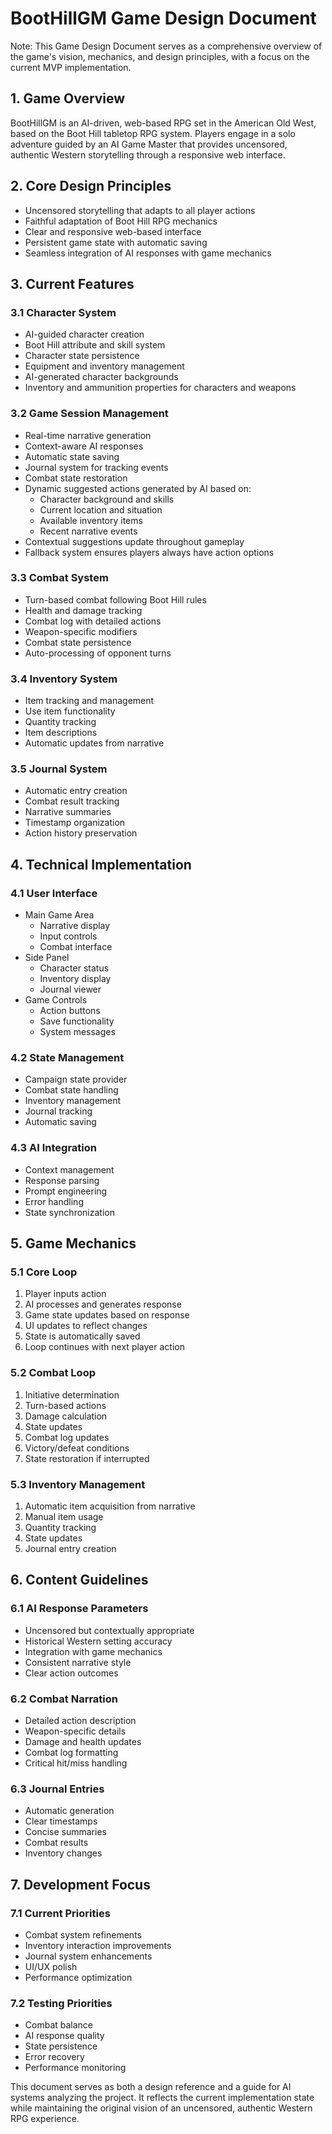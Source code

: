 # BootHillGM Game Design Document

Note: This Game Design Document serves as a comprehensive overview of the game's vision, mechanics, and design principles, with a focus on the current MVP implementation.

## 1. Game Overview
BootHillGM is an AI-driven, web-based RPG set in the American Old West, based on the Boot Hill tabletop RPG system. Players engage in a solo adventure guided by an AI Game Master that provides uncensored, authentic Western storytelling through a responsive web interface.

## 2. Core Design Principles
- Uncensored storytelling that adapts to all player actions
- Faithful adaptation of Boot Hill RPG mechanics
- Clear and responsive web-based interface
- Persistent game state with automatic saving
- Seamless integration of AI responses with game mechanics

## 3. Current Features
### 3.1 Character System
- AI-guided character creation
- Boot Hill attribute and skill system
- Character state persistence
- Equipment and inventory management
- AI-generated character backgrounds
- Inventory and ammunition properties for characters and weapons

### 3.2 Game Session Management
- Real-time narrative generation
- Context-aware AI responses
- Automatic state saving
- Journal system for tracking events
- Combat state restoration
- Dynamic suggested actions generated by AI based on:
  - Character background and skills
  - Current location and situation
  - Available inventory items
  - Recent narrative events
- Contextual suggestions update throughout gameplay
- Fallback system ensures players always have action options

### 3.3 Combat System
- Turn-based combat following Boot Hill rules
- Health and damage tracking
- Combat log with detailed actions
- Weapon-specific modifiers
- Combat state persistence
- Auto-processing of opponent turns

### 3.4 Inventory System
- Item tracking and management
- Use item functionality
- Quantity tracking
- Item descriptions
- Automatic updates from narrative

### 3.5 Journal System
- Automatic entry creation
- Combat result tracking
- Narrative summaries
- Timestamp organization
- Action history preservation

## 4. Technical Implementation
### 4.1 User Interface
- Main Game Area
  - Narrative display
  - Input controls
  - Combat interface
- Side Panel
  - Character status
  - Inventory display
  - Journal viewer
- Game Controls
  - Action buttons
  - Save functionality
  - System messages

### 4.2 State Management
- Campaign state provider
- Combat state handling
- Inventory management
- Journal tracking
- Automatic saving

### 4.3 AI Integration
- Context management
- Response parsing
- Prompt engineering
- Error handling
- State synchronization

## 5. Game Mechanics
### 5.1 Core Loop
1. Player inputs action
2. AI processes and generates response
3. Game state updates based on response
4. UI updates to reflect changes
5. State is automatically saved
6. Loop continues with next player action

### 5.2 Combat Loop
1. Initiative determination
2. Turn-based actions
3. Damage calculation
4. State updates
5. Combat log updates
6. Victory/defeat conditions
7. State restoration if interrupted

### 5.3 Inventory Management
1. Automatic item acquisition from narrative
2. Manual item usage
3. Quantity tracking
4. State updates
5. Journal entry creation

## 6. Content Guidelines
### 6.1 AI Response Parameters
- Uncensored but contextually appropriate
- Historical Western setting accuracy
- Integration with game mechanics
- Consistent narrative style
- Clear action outcomes

### 6.2 Combat Narration
- Detailed action description
- Weapon-specific details
- Damage and health updates
- Combat log formatting
- Critical hit/miss handling

### 6.3 Journal Entries
- Automatic generation
- Clear timestamps
- Concise summaries
- Combat results
- Inventory changes

## 7. Development Focus
### 7.1 Current Priorities
- Combat system refinements
- Inventory interaction improvements
- Journal system enhancements
- UI/UX polish
- Performance optimization

### 7.2 Testing Priorities
- Combat balance
- AI response quality
- State persistence
- Error recovery
- Performance monitoring

This document serves as both a design reference and a guide for AI systems analyzing the project. It reflects the current implementation state while maintaining the original vision of an uncensored, authentic Western RPG experience.
